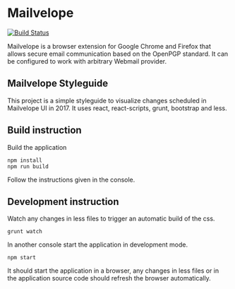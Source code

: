 # Mailvelope

[![Build Status](https://travis-ci.org/mailvelope/mailvelope.svg?branch=master)](https://travis-ci.org/mailvelope/mailvelope)

Mailvelope is a browser extension for Google Chrome and Firefox that allows secure email communication based on the OpenPGP standard.
It can be configured to work with arbitrary Webmail provider.

## Mailvelope Styleguide

This project is a simple styleguide to visualize changes scheduled in Mailvelope UI in 2017.
It uses react, react-scripts, grunt, bootstrap and less.

## Build instruction
Build the application
```
npm install
npm run build
```

Follow the instructions given in the console.

## Development instruction
Watch any changes in less files to trigger an automatic build of the css.
```
grunt watch
```

In another console start the application in development mode.
```
npm start
```

It should start the application in a browser, any changes in less files or in the application source code should refresh the browser automatically.
